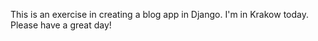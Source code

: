 This is an exercise in creating a blog app in Django.  I'm in Krakow today. 
Please have a great day! 
